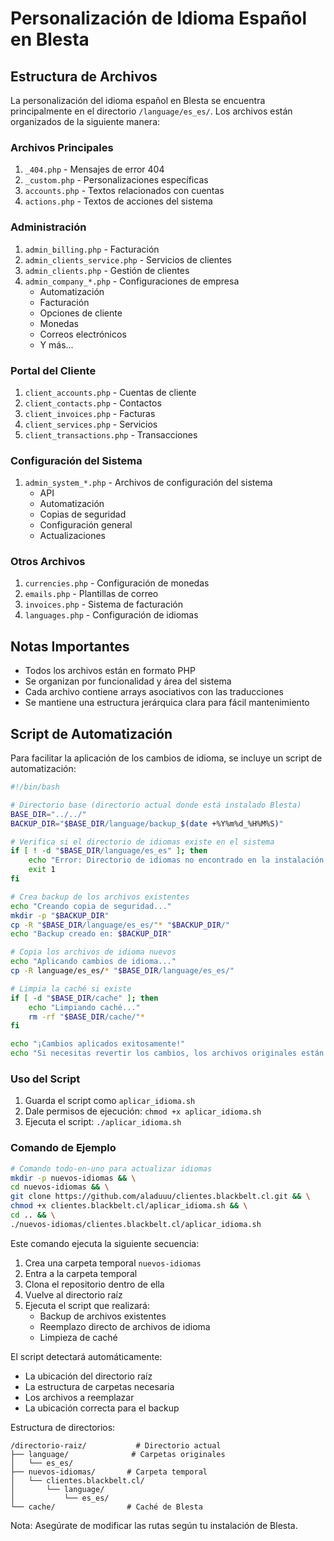 # Personalización de Idioma Español en Blesta

## Estructura de Archivos

La personalización del idioma español en Blesta se encuentra principalmente en el directorio `/language/es_es/`. Los archivos están organizados de la siguiente manera:

### Archivos Principales

1. `_404.php` - Mensajes de error 404
2. `_custom.php` - Personalizaciones específicas
3. `accounts.php` - Textos relacionados con cuentas
4. `actions.php` - Textos de acciones del sistema

### Administración

1. `admin_billing.php` - Facturación
2. `admin_clients_service.php` - Servicios de clientes
3. `admin_clients.php` - Gestión de clientes
4. `admin_company_*.php` - Configuraciones de empresa
   - Automatización
   - Facturación
   - Opciones de cliente
   - Monedas
   - Correos electrónicos
   - Y más...

### Portal del Cliente

1. `client_accounts.php` - Cuentas de cliente
2. `client_contacts.php` - Contactos
3. `client_invoices.php` - Facturas
4. `client_services.php` - Servicios
5. `client_transactions.php` - Transacciones

### Configuración del Sistema

1. `admin_system_*.php` - Archivos de configuración del sistema
   - API
   - Automatización
   - Copias de seguridad
   - Configuración general
   - Actualizaciones

### Otros Archivos

1. `currencies.php` - Configuración de monedas
2. `emails.php` - Plantillas de correo
3. `invoices.php` - Sistema de facturación
4. `languages.php` - Configuración de idiomas

## Notas Importantes

- Todos los archivos están en formato PHP
- Se organizan por funcionalidad y área del sistema
- Cada archivo contiene arrays asociativos con las traducciones
- Se mantiene una estructura jerárquica clara para fácil mantenimiento

## Script de Automatización

Para facilitar la aplicación de los cambios de idioma, se incluye un script de automatización:

```bash
#!/bin/bash

# Directorio base (directorio actual donde está instalado Blesta)
BASE_DIR="../../"
BACKUP_DIR="$BASE_DIR/language/backup_$(date +%Y%m%d_%H%M%S)"

# Verifica si el directorio de idiomas existe en el sistema
if [ ! -d "$BASE_DIR/language/es_es" ]; then
    echo "Error: Directorio de idiomas no encontrado en la instalación de Blesta"
    exit 1
fi

# Crea backup de los archivos existentes
echo "Creando copia de seguridad..."
mkdir -p "$BACKUP_DIR"
cp -R "$BASE_DIR/language/es_es/"* "$BACKUP_DIR/"
echo "Backup creado en: $BACKUP_DIR"

# Copia los archivos de idioma nuevos
echo "Aplicando cambios de idioma..."
cp -R language/es_es/* "$BASE_DIR/language/es_es/"

# Limpia la caché si existe
if [ -d "$BASE_DIR/cache" ]; then
    echo "Limpiando caché..."
    rm -rf "$BASE_DIR/cache/"*
fi

echo "¡Cambios aplicados exitosamente!"
echo "Si necesitas revertir los cambios, los archivos originales están en: $BACKUP_DIR"
```

### Uso del Script

1. Guarda el script como `aplicar_idioma.sh`
2. Dale permisos de ejecución: `chmod +x aplicar_idioma.sh`
3. Ejecuta el script: `./aplicar_idioma.sh`

### Comando de Ejemplo

```bash
# Comando todo-en-uno para actualizar idiomas
mkdir -p nuevos-idiomas && \
cd nuevos-idiomas && \
git clone https://github.com/aladuuu/clientes.blackbelt.cl.git && \
chmod +x clientes.blackbelt.cl/aplicar_idioma.sh && \
cd .. && \
./nuevos-idiomas/clientes.blackbelt.cl/aplicar_idioma.sh
```

Este comando ejecuta la siguiente secuencia:

1. Crea una carpeta temporal `nuevos-idiomas`
2. Entra a la carpeta temporal
3. Clona el repositorio dentro de ella
4. Vuelve al directorio raíz
5. Ejecuta el script que realizará:
   - Backup de archivos existentes
   - Reemplazo directo de archivos de idioma
   - Limpieza de caché

El script detectará automáticamente:

- La ubicación del directorio raíz
- La estructura de carpetas necesaria
- Los archivos a reemplazar
- La ubicación correcta para el backup

Estructura de directorios:

```plaintext
/directorio-raiz/           # Directorio actual
├── language/              # Carpetas originales
│   └── es_es/
├── nuevos-idiomas/       # Carpeta temporal
│   └── clientes.blackbelt.cl/
│       └── language/
│           └── es_es/
└── cache/                # Caché de Blesta
```

Nota: Asegúrate de modificar las rutas según tu instalación de Blesta.
